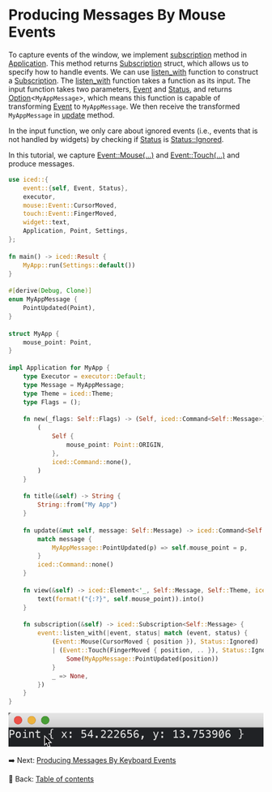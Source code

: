 # Producing Messages By Mouse Events

To capture events of the window, we implement [subscription](https://docs.rs/iced/0.12.1/iced/application/trait.Application.html#method.subscription) method in [Application](https://docs.rs/iced/0.12.1/iced/application/trait.Application.html).
This method returns [Subscription](https://docs.rs/iced/0.12.1/iced/struct.Subscription.html) struct, which allows us to specify how to handle events.
We can use [listen_with](https://docs.rs/iced/0.12.1/iced/event/fn.listen_with.html) function to construct a [Subscription](https://docs.rs/iced/0.12.1/iced/struct.Subscription.html).
The [listen_with](https://docs.rs/iced/0.12.1/iced/event/fn.listen_with.html) function takes a function as its input.
The input function takes two parameters, [Event](https://docs.rs/iced/0.12.1/iced/event/enum.Event.html) and [Status](https://docs.rs/iced/0.12.1/iced/event/enum.Status.html), and returns [Option](https://doc.rust-lang.org/std/option/enum.Option.html)\<`MyAppMessage`>, which means this function is capable of transforming [Event](https://docs.rs/iced/0.12.1/iced/event/enum.Event.html) to `MyAppMessage`.
We then receive the transformed `MyAppMessage` in [update](https://docs.rs/iced/0.12.1/iced/application/trait.Application.html#tymethod.update) method.

In the input function, we only care about ignored events (i.e., events that is not handled by widgets) by checking if [Status](https://docs.rs/iced/0.12.1/iced/widget/canvas/event/enum.Status.html) is [Status::Ignored](https://docs.rs/iced/0.12.1/iced/widget/canvas/event/enum.Status.html#variant.Ignored).

In this tutorial, we capture [Event::Mouse(...)](https://docs.rs/iced/0.12.1/iced/enum.Event.html#variant.Mouse) and [Event::Touch(...)](https://docs.rs/iced/0.12.1/iced/enum.Event.html#variant.Touch) and produce messages.

```rust
use iced::{
    event::{self, Event, Status},
    executor,
    mouse::Event::CursorMoved,
    touch::Event::FingerMoved,
    widget::text,
    Application, Point, Settings,
};

fn main() -> iced::Result {
    MyApp::run(Settings::default())
}

#[derive(Debug, Clone)]
enum MyAppMessage {
    PointUpdated(Point),
}

struct MyApp {
    mouse_point: Point,
}

impl Application for MyApp {
    type Executor = executor::Default;
    type Message = MyAppMessage;
    type Theme = iced::Theme;
    type Flags = ();

    fn new(_flags: Self::Flags) -> (Self, iced::Command<Self::Message>) {
        (
            Self {
                mouse_point: Point::ORIGIN,
            },
            iced::Command::none(),
        )
    }

    fn title(&self) -> String {
        String::from("My App")
    }

    fn update(&mut self, message: Self::Message) -> iced::Command<Self::Message> {
        match message {
            MyAppMessage::PointUpdated(p) => self.mouse_point = p,
        }
        iced::Command::none()
    }

    fn view(&self) -> iced::Element<'_, Self::Message, Self::Theme, iced::Renderer> {
        text(format!("{:?}", self.mouse_point)).into()
    }

    fn subscription(&self) -> iced::Subscription<Self::Message> {
        event::listen_with(|event, status| match (event, status) {
            (Event::Mouse(CursorMoved { position }), Status::Ignored)
            | (Event::Touch(FingerMoved { position, .. }), Status::Ignored) => {
                Some(MyAppMessage::PointUpdated(position))
            }
            _ => None,
        })
    }
}
```

![Producing messages by mouse events](./pic/producing_messages_by_mouse_events.png)

:arrow_right:  Next: [Producing Messages By Keyboard Events](./producing_messages_by_keyboard_events.md)

:blue_book: Back: [Table of contents](./../README.md)
